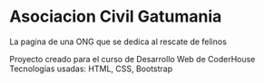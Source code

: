 <h1> Asociacion Civil Gatumania </h1>

<p> La pagina de una ONG que se dedica al rescate de felinos </p>

Proyecto creado para el curso de Desarrollo Web de CoderHouse
Tecnologías usadas: HTML, CSS, Bootstrap
